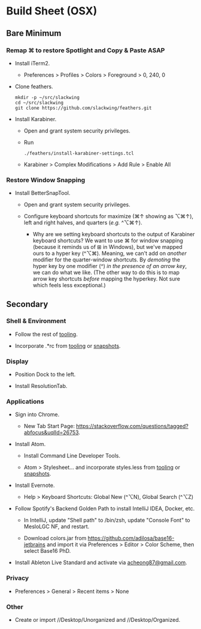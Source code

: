 # Build Sheet (OSX)

## Bare Minimum

### Remap ⌘ to restore Spotlight and Copy & Paste ASAP

- Install iTerm2.

    - Preferences > Profiles > Colors > Foreground > 0, 240, 0


- Clone feathers.

      mkdir -p ~/src/slackwing
      cd ~/src/slackwing
      git clone https://github.com/slackwing/feathers.git


- Install Karabiner.

    - Open and grant system security privileges.

    - Run

          ./feathers/install-karabiner-settings.tcl

    - Karabiner > Complex Modifications > Add Rule > Enable All


### Restore Window Snapping

- Install BetterSnapTool.

    - Open and grant system security privileges.

    - Configure keyboard shortcuts for maximize (⌘↑ showing as ⌥⌘↑), left and right halves, and quarters (_e.g._ ^⌥⌘↑).

        - Why are we setting keyboard shortcuts to the output of Karabiner keyboard shortcuts? We want to use ⌘ for window snapping (because it reminds us of ⊞ in Windows), but we've mapped ours to a hyper key (^⌥⌘). Meaning, we can't add on _another_ modifier for the quarter-window shortcuts. By _demoting_ the hyper key by one modifier (^) _in the presence of an arrow key_, we can do what we like. (The other way to do this is to map arrow key shortcuts _before_ mapping the hyperkey. Not sure which feels less exceptional.)

## Secondary

### Shell & Environment

- Follow the rest of [tooling](https://github.com/slackwing/feathers/tree/master/tooling).

- Incorporate .*rc from [tooling](https://github.com/slackwing/feathers/tree/master/tooling) or [snapshots](https://github.com/slackwing/feathers/tree/master/tooling/snapshots).

### Display

- Position Dock to the left.

- Install ResolutionTab.

### Applications

- Sign into Chrome.

    - New Tab Start Page: https://stackoverflow.com/questions/tagged?abfocus&uqlId=26753.


- Install Atom.

    - Install Command Line Developer Tools.

    - Atom > Stylesheet... and incorporate styles.less from [tooling](https://github.com/slackwing/feathers/tree/master/tooling) or [snapshots](https://github.com/slackwing/feathers/tree/master/tooling/snapshots).


- Install Evernote.

    - Help > Keyboard Shortcuts: Global New (^⌥N), Global Search (^⌥Z)


- Follow Spotify's Backend Golden Path to install IntelliJ IDEA, Docker, etc.

    - In IntelliJ, update "Shell path" to /bin/zsh, update "Console Font" to MesloLGC NF, and restart.

    - Download colors.jar from https://github.com/adilosa/base16-jetbrains and import it via Preferences > Editor > Color Scheme, then select Base16 PhD.


- Install Ableton Live Standard and activate via acheong87@gmail.com.

### Privacy

- Preferences > General > Recent items > None

### Other

- Create or import //Desktop/Unorganized and //Desktop/Organized.
